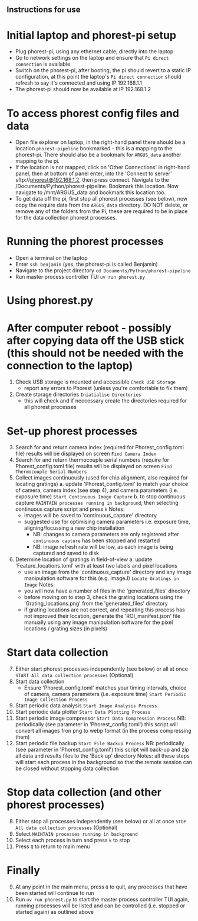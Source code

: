 ## Instructions for use

# Initial laptop and phorest-pi setup
- Plug phorest-pi, using any ethernet cable, directly into the laptop
- Go to network settings on the laptop and ensure that `Pi direct connection` is available
- Switch on the phorest-pi, after booting, the pi should revert to a static IP configuration, at this point the laptop's `Pi direct connection` should refresh to say it's connected and using IP 192.168.1.1
- The phorest-pi should now be available at IP 192.168.1.2

# To access phorest config files and data
- Open file explorer on laptop, in the right-hand panel there should be a location `phorest-pipeline` bookmarked - this is a mapping to the phorest-pi.  There should also be a bookmark for `ARGUS_data` another mapping to the pi.
- If the location is not mapped, click on 'Other Connections' in right-hand panel, then at bottom of panel enter, into the 'Connect to server' sftp://phorest@192.168.1.2, then press connect.  Navigate to the /Documents/Python/phorest-pipeline.  Bookmark this location.  Now navigate to /mnt/ARGUS_data and bookmark this location too.
- To get data off the pi, first stop all phorest processes (see below), now copy the require data from the `ARGUS_data` directory.  DO NOT delete, or remove any of the folders from the Pi, these are required to be in place for the data collection phorest processes.

# Running the phorest processes
- Open a terminal on the laptop
- Enter `ssh benjamin` (yes, the phorest-pi is called Benjamin)
- Navigate to the project directory
  `cd Documents/Python/phorest-pipeline`
- Run master process controller TUI
  `uv run phorest.py`

# Using phorest.py
# After computer reboot - possibly after copying data off the USB stick (this should not be needed with the connection to the laptop)
1. Check USB storage is mounted and accessible
   `Check USB Storage`
    - report any errors to Phorest (unless you're comfortable to fix them)
2. Create storage directories
   `Iniatialise Directories`
    - this will check and if neccessary create the directories required for all phorest processes

# Set-up phorest processes
3. Search for and return camera index (required for Phorest_config.toml file) results will be displayed on screen
   `Find Camera Index` 
4. Search for and return thermocouple serial numbers (require for Phorest_config.toml file) results will be displayed on screen
   `Find Thermocouple Serial Numbers`
5. Collect images continuously (used for chip alignment, also required for locating gratings)
   a. update 'Phorest_config.toml' to match your choice of camera, camera index (see step 4), and camera parameters (i.e. exposure time)
   `Start Continuous Image Capture`
   b. to stop continuous capture 
   `MAINTAIN processes running in background`, then selecting continuous capture script and press `k`
   Notes:
   - images will be saved to 'continuous_capture' directory
   - suggested use for optimising camera parameters i.e. exposure time, aligning/focussing a new chip installation
      - NB: changes to camera parameters are only registered after `continuous capture` has been stopped and restarted
      - NB: image refresh rate will be low, as each image is being captured and saved to disk
6. Determine location of gratings in field-of-view
   a. update 'Feature_locations.toml' with at least two labels and pixel locations
   - use an image from the 'continuous_capture' directory and any image manipulation software for this (e.g. imageJ)
   `Locate Gratings in Image`
   Notes:
   - you will now have a number of files in the 'generated_files' directory
   - before moving on to step 3, check the grating locations using the 'Grating_locations.png' from the 'generated_files' directory
   - if grating locations are not correct, and repeating this process has not improved their location, generate the 'ROI_manifest.json' file manually using any image manipulation software for the pixel locations / grating sizes (in pixels)

# Start data collection
7. Either start phorest processes independently (see below) or all at once
   `START All data collection processes`
(Optional)
  1. Start data collection
     - Ensure 'Phorest_config.toml' matches your timing intervals, choice of camera, camera parameters (i.e. exposure time)
     `Start Periodic Image Collection Process`
  2. Start periodic data analysis
     `Start Image Analysis Process`
  3. Start periodic data plotter
     `Start Data Plotting Process`
  4. Start periodic image compressor
     `Start Data Compression Process`
      NB: periodically (see parameter in 'Phorest_config.toml') this script will convert all images fron png to webp format (in the process compressing them)
  5. Start periodic file backup
     `Start File Backup Process`
      NB: periodically (see parameter in 'Phorest_config.toml') this script will back-up and zip all data and results files to the 'Back up' directory
  Notes: all these steps will start each process in the background so that the remote session can be closed without stopping data collection

# Stop data collection (and other phorest processes)
8. Either stop all processes independently (see below) or all at once
   `STOP All data collection processes`
(Optional)
  1. Select `MAINTAIN processes running in background`
  2. Select each process in turn and press `k` to stop
  3. Press `Q` to return to main menu

# Finally
9. At any point in the main menu, press `Q` to quit, any processes that have been started will continue to run
10. Run `uv run phorest.py` to start the master process controller TUI again, running processes will be listed and can be controlled (i.e. stopped or started again) as outlined above
